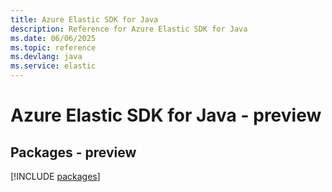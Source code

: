 ```yaml
---
title: Azure Elastic SDK for Java
description: Reference for Azure Elastic SDK for Java
ms.date: 06/06/2025
ms.topic: reference
ms.devlang: java
ms.service: elastic
---
```

# Azure Elastic SDK for Java - preview
## Packages - preview
[!INCLUDE [packages](elastic-index.md)]